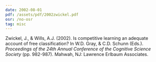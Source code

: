 ```yaml
---
date: 2002-08-01
pdf: /assets/pdf/2002zwickel.pdf
osr: /no-osr
tag: misc
---
```


Zwickel, J., & Wills, A.J. (2002). Is competitive learning an adequate account of free classification? In W.D. Gray, & C.D. Schunn (Eds.). _Proceedings of the 24th Annual Conference of the Cognitive Science Society_ (pp. 982-987). Mahwah, NJ: Lawrence Erlbaum Associates.


